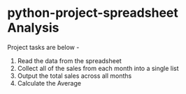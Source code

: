 # python-project-spreadsheet Analysis
Project tasks are below -
1. Read the data from the spreadsheet 
2. Collect all of the sales from each month into a single list 
3. Output the total sales across all months 
4. Calculate the Average
